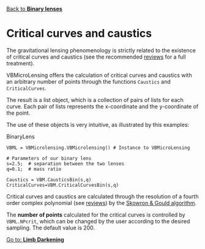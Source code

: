 [Back to **Binary lenses**](BinaryLenses.md)

# Critical curves and caustics

The gravitational lensing phenomenology is strictly related to the existence of critical curves and caustics (see the recommended [reviews](reviews.md) for a full treatment).

VBMicroLensing offers the calculation of critical curves and caustics with an arbitrary number of points through the functions ```Caustics``` and ```CriticalCurves```.


The result is a list object, which is a collection of pairs of lists for each curve. Each pair of lists represents the x-coordinate and the y-coordinate of the point.

The use of these objects is very intuitive, as illustrated by this examples:

BinaryLens

```
VBML = VBMicrolensing.VBMicrolensing() # Instance to VBMicroLensing

# Parameters of our binary lens
s=2.5;  # separation between the two lenses
q=0.1;  # mass ratio

Caustics = VBM.CausticsBin(s,q)
CriticalCurves=VBM.CriticalCurvesBin(s,q)

```

Critical curves and caustics are calculated through the resolution of a fourth order complex polynomial (see [reviews](reviews.md)) by the [Skowron & Gould algorithm](http://www.astrouw.edu.pl/~jskowron/cmplx_roots_sg/). 

The **number of points** calculated for the critical curves is controlled by ```VBML.NPcrit```, which can be changed by the user according to the desired sampling. The default value is 200.

[Go to: **Limb Darkening**](LimbDarkening.md)

